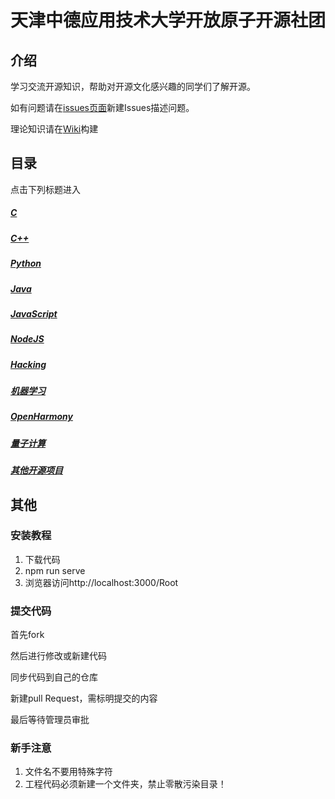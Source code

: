# 天津中德应用技术大学开放原子开源社团

## 介绍
学习交流开源知识，帮助对开源文化感兴趣的同学们了解开源。

如有问题请在[issues页面](https://gitee.com/Jack__Lau/Root/issues)新建Issues描述问题。

理论知识请在[Wiki](https://gitee.com/Jack__Lau/Root/wikis)构建

## 目录

点击下列标题进入

##### [C](/C)
##### [C++](/C++)
##### [Python](/Python/README.md)
##### [Java](/Java)
##### [JavaScript](/JavaScript/README.md)
##### [NodeJS](/NodeJS/README.md)
##### [Hacking](/黑客Hacking/README.md)
##### [机器学习](/机器学习machine_learning/README.md)
##### [OpenHarmony](/开源鸿蒙OpenHarmony/README.md)
##### [量子计算](/量子计算quantum_computing/README.md)
##### [其他开源项目](/其他开源项目/README.md)

## 其他
### 安装教程
1. 下载代码
2. npm run serve
3. 浏览器访问http://localhost:3000/Root


### 提交代码


首先fork

然后进行修改或新建代码

同步代码到自己的仓库

新建pull Request，需标明提交的内容

最后等待管理员审批

### 新手注意
1. 文件名不要用特殊字符
2. 工程代码必须新建一个文件夹，禁止零散污染目录！